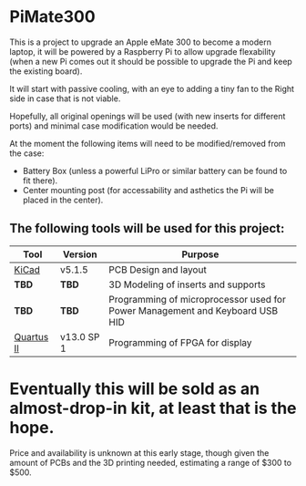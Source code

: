 # PiMate300

This is a project to upgrade an Apple eMate 300 to become a modern laptop, it will be powered by a Raspberry Pi to allow upgrade flexability (when a new Pi comes out it should be possible to upgrade the Pi and keep the existing board).

It will start with passive cooling, with an eye to adding a tiny fan to the Right side in case that is not viable.

Hopefully, all original openings will be used (with new inserts for different ports) and minimal case modification would be needed.

At the moment the following items will need to be modified/removed from the case: 
- Battery Box (unless a powerful LiPro or similar battery can be found to fit there).
- Center mounting post (for accessability and asthetics the Pi will be placed in the center).

## The following tools will be used for this project:
| Tool | Version | Purpose |
|------|---------|---------|
| [KiCad](https://www.kicad-pcb.org/) | v5.1.5 | PCB Design and layout |
| **TBD** | **TBD** | 3D Modeling of inserts and supports |
| **TBD** | **TBD** | Programming of microprocessor used for Power Management and Keyboard USB HID |
| [Quartus II](https://fpgasoftware.intel.com/13.0sp1/?edition=subscription) | v13.0 SP 1 | Programming of FPGA for display |

# Eventually this will be sold as an almost-drop-in kit, at least that is the hope.
Price and availability is unknown at this early stage, though given the amount of PCBs and the 3D printing needed, estimating a range of $300 to $500.
